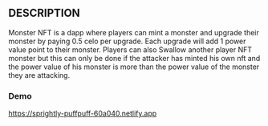 ## DESCRIPTION

Monster NFT is a dapp where players can mint a monster and upgrade their monster by paying 0.5 celo per upgrade. Each upgrade will add 1 power value point to their monster. Players can also Swallow another player NFT monster but this can only be done if the attacker has minted his own nft and the power value of his monster is more than the power value of the monster they are attacking.  

### Demo
https://sprightly-puffpuff-60a040.netlify.app
